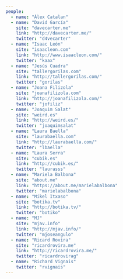 ```yaml
---
people:
  - name: "Àlex Catalan"
  - name: "David García"
    site: "davecarter.me"
    link: "http://davecarter.me/"
    twitter: "d4vecarter"
  - name: "Isaac León"
    site: "isaacleon.com"
    link: "http://www.isaacleon.com/"
    twitter: "kaax"
  - name: "Jesús Cuadra"
    site: "tallergorilas.com"
    link: "http://tallergorilas.com/"
    twitter: "gorilas"
  - name: "Joana Filizola"
    site: "joanafilizola.com"
    link: "http://joanafilizola.com/"
    twitter: "jofiliz"
  - name: "Joaquim Salat"
    site: "weird.es"
    link: "http://weird.es/"
    twitter: "joaquimsalat"
  - name: "Laura Baella"
    site: "laurabaella.com"
    link: "http://laurabaella.com/"
    twitter: "lbaella"
  - name: "Laura Serra"
    site: "cubik.es"
    link: "http://cubik.es/"
    twitter: "laurasss"
  - name: "Mariela Balbona"
    site: "about.me"
    link: "https://about.me/marielabalbona"
    twitter: "marielabalbona"
  - name: "Mikel Itxaso"
    site: "botika.tv"
    link: "http://botika.tv/"
    twitter: "botiko"
  - name: "MJ"
    site: "mjav.info"
    link: "http://mjav.info/"
    twitter: "mjoseangulo"
  - name: "Ricard Rovira"
    site: "ricardrovira.me"
    link: "http://ricardrovira.me/"
    twitter: "ricardrovirag"
  - name: "Richard Vignais"
    twitter: "rvignais"
---
```

